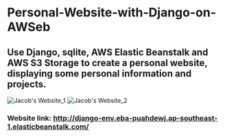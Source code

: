 # Personal-Website-with-Django-on-AWSeb

## Use Django, sqlite, AWS Elastic Beanstalk and AWS S3 Storage to create a personal website, displaying some personal information and projects.

![Jacob's Website_1](https://user-images.githubusercontent.com/37478093/87872991-26e38380-c9f0-11ea-9e0f-ca5529d553a8.jpg)
![Jacob's Website_2](https://user-images.githubusercontent.com/37478093/87872992-28ad4700-c9f0-11ea-9b77-fa50d498bfb6.jpg)

### Website link: http://django-env.eba-puahdewj.ap-southeast-1.elasticbeanstalk.com/
